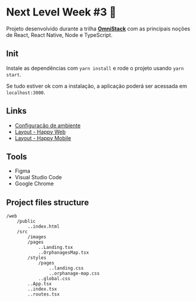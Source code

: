 # Next Level Week #3 :rocket:

Projeto desenvolvido durante a trilha **[OmniStack](https://nextlevelweek.com/)** com as principais noções de React, React Native, Node e TypeScript.

## Init

Instale as dependências com `yarn install` e rode o projeto usando `yarn start`.

Se tudo estiver ok com a instalação, a aplicação poderá ser acessada em `localhost:3000`.

## Links

- [Configuração de ambiente](https://www.notion.so/Front-end-ab15ef64dbe7459aba38364cf60af9d2)
- [Layout - Happy Web](https://www.figma.com/file/mDEbnoojksG4w8sOxmudh3/Happy-Web/duplicate)
- [Layout - Happy Mobile](https://www.figma.com/file/X27FfVxAgy9f5IFa7ONlph/Happy-Mobile/duplicate)

## Tools

- Figma
- Visual Studio Code
- Google Chrome

## Project files structure

```
/web
    /public
        ..index.html
    /src
        /images
        /pages
            ..Landing.tsx
            ..OrphanagesMap.tsx
        /styles
            /pages
                ..landing.css
                ..orphanage-map.css
            ..global.css
        ..App.tsx
        ..index.tsx
        ..routes.tsx
```
